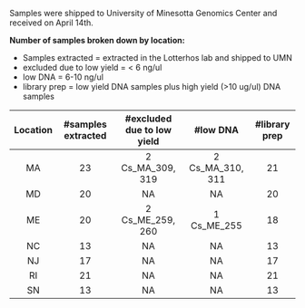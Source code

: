 Samples were shipped to University of Minesotta Genomics Center and received on April 14th.

**Number of samples broken down by location:**

- Samples extracted = extracted in the Lotterhos lab and shipped to UMN
- excluded due to low yield = < 6 ng/ul
- low DNA = 6-10 ng/ul
- library prep = low yield DNA samples plus high yield (>10 ug/ul) DNA samples


| Location | #samples extracted | #excluded due to low yield |     #low DNA     | #library prep|
|:--------:|:------------------:|:--------------------------:|:----------------:|:------------:|
|       MA |         23         | 2         Cs_MA_309, 319   | 2 Cs_MA_310, 311 |      21      |
|       MD |         20         |                NA          |         NA       |      20      |
|       ME |         20         | 2         Cs_ME_259, 260   | 1  Cs_ME_255     |      18      |
|       NC |         13         |                NA          |         NA       |      13      |
|       NJ |         17         |                NA          |         NA       |      17      |
|       RI |         21         |                NA          |         NA       |      21      |
|       SN |         13         |                NA          |         NA       |      13      |



